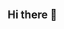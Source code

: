 ## Hi there 👋

<!--
**santy-scripts/santy-scripts** is a ✨ _special_ ✨ repository because its `README.md` (this file) appears on your GitHub profile.

    About Me
    I'm a [Your Profession] with a passion for [Your Passion]. I enjoy working on [types of projects you enjoy] and I'm constantly learning new technologies.

        Skills
    -   JavaScript
    -   React
    -   Node.js
    -   :octocat: GitHub
    -   <img src="path/to/your/icon.png" alt="Your Icon" width="20">

        ### Social
    -   [LinkedIn](https://www.linkedin.com/in/santiago-andr%C3%A9s-rodr%C3%ADguez-moreno-88a120293/): Connect with me!
